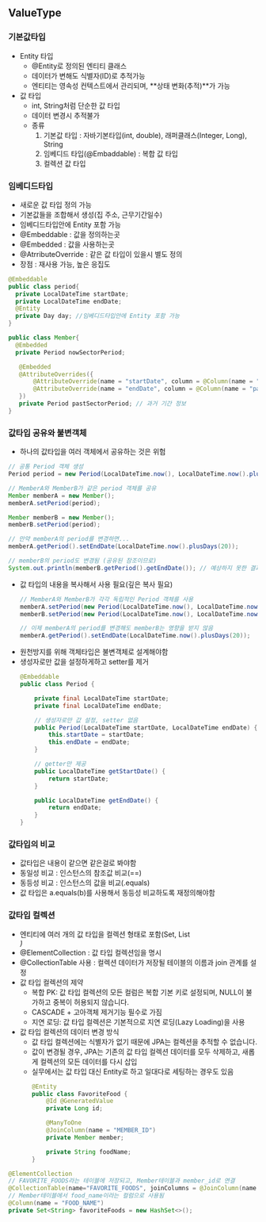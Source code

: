 ## ValueType

### 기본값타입
 - Entity 타입
   - @Entity로 정의된 엔티티 클래스
   - 데이터가 변해도 식별자(ID)로 추적가능
   - 엔티티는 영속성 컨텍스트에서 관리되며, **상태 변화(추적)**가 가능
 - 값 타입
   - int, String처럼 단순한 값 타입
   - 데이터 변경시 추적불가
   - 종류
      1. 기본값 타입 : 자바기본타입(int, double), 래퍼클래스(Integer, Long), String
      2. 임베디드 타입(@Embaddable) : 복합 값 타입
      3. 컬렉션 값 타입

### 임베디드타입
 - 새로운 값 타입 정의 가능
 - 기본값들을 조합해서 생성(집 주소, 근무기간일수)
 - 임베디드타입안에 Entity 포함 가능
 - @Embeddable : 값을 정의하는곳
 - @Embedded : 값을 사용하는곳
 - @AtrributeOverride : 같은 값 타입이 있을시 별도 정의
 - 장점 : 재사용 가능, 높은 응집도

 ```java
 @Embeddable
 public class period{
   private LocalDateTime startDate;
   private LocalDateTime endDate;
   @Entity
   private Day day; //임베디드타입안에 Entity 포함 가능
 }

 public class Member{
   @Embedded
   private Period nowSectorPeriod;

    @Embedded
    @AttributeOverrides({
        @AttributeOverride(name = "startDate", column = @Column(name = "pastStartDate")),
        @AttributeOverride(name = "endDate", column = @Column(name = "pastEndDate"))
    })
    private Period pastSectorPeriod; // 과거 기간 정보
 }
 ```

### 값타입 공유와 불변객체
 - 하나의 값타입을 여러 객체에서 공유하는 것은 위험
 ```java
 // 공통 Period 객체 생성
 Period period = new Period(LocalDateTime.now(), LocalDateTime.now().plusDays(10));
 
 // MemberA와 MemberB가 같은 period 객체를 공유
 Member memberA = new Member();
 memberA.setPeriod(period);
 
 Member memberB = new Member();
 memberB.setPeriod(period);

 // 만약 memberA의 period를 변경하면...
 memberA.getPeriod().setEndDate(LocalDateTime.now().plusDays(20));
 
 // memberB의 period도 변경됨 (공유된 참조이므로)
 System.out.println(memberB.getPeriod().getEndDate()); // 예상하지 못한 결과가 나올 수 있음
 ```
 - 값 타입의 내용을 복사해서 사용 필요(깊은 복사 필요)
   ```java
   // MemberA와 MemberB가 각각 독립적인 Period 객체를 사용
   memberA.setPeriod(new Period(LocalDateTime.now(), LocalDateTime.now().plusDays(10)));
   memberB.setPeriod(new Period(LocalDateTime.now(), LocalDateTime.now().plusDays(10)));
   
   // 이제 memberA의 period를 변경해도 memberB는 영향을 받지 않음
   memberA.getPeriod().setEndDate(LocalDateTime.now().plusDays(20));
   ```
 - 원천방지를 위해 객체타입은 불변객체로 설계해야함
 - 생성자로만 값을 설정하게하고 setter를 제거
   ```java
   @Embeddable
   public class Period {
   
       private final LocalDateTime startDate;
       private final LocalDateTime endDate;
   
       // 생성자로만 값 설정, setter 없음
       public Period(LocalDateTime startDate, LocalDateTime endDate) {
           this.startDate = startDate;
           this.endDate = endDate;
       }
   
       // getter만 제공
       public LocalDateTime getStartDate() {
           return startDate;
       }
   
       public LocalDateTime getEndDate() {
           return endDate;
       }
   }
   ```

### 값타입의 비교
 - 값타입은 내용이 같으면 같은걸로 봐야함
 - 동일성 비교 : 인스턴스의 참조값 비교(==)
 - 동등성 비교 : 인스턴스의 값을 비교(.equals)
 - 값 타입은 a.equals(b)를 사용해서 동등성 비교하도록 재정의해야함

### 값타입 컬렉션
 - 엔티티에 여러 개의 값 타입을 컬렉션 형태로 포함(Set<String>, List<Address>)
 - @ElementCollection : 값 타입 컬렉션임을 명시
 - @CollectionTable 사용 : 컬렉션 데이터가 저장될 테이블의 이름과 join 관계를 설정
 - 값 타입 컬렉션의 제약
   - 복합 PK: 값 타입 컬렉션의 모든 컬럼은 복합 기본 키로 설정되며, NULL이 불가하고 중복이 허용되지 않습니다.
   - CASCADE + 고아객체 제거기능 필수로 가짐
   - 지연 로딩: 값 타입 컬렉션은 기본적으로 지연 로딩(Lazy Loading)을 사용
 - 값 타입 컬렉션의 데이터 변경 방식
   - 값 타입 컬렉션에는 식별자가 없기 때문에 JPA는 컬렉션을 추적할 수 없습니다.
   - 값이 변경될 경우, JPA는 기존의 값 타입 컬렉션 데이터를 모두 삭제하고, 새롭게 컬렉션의 모든 데이터를 다시 삽입
   - 실무에서는 값 타입 대신 Entity로 하고 일대다로 세팅하는 경우도 있음
      ```java
      @Entity
      public class FavoriteFood {
          @Id @GeneratedValue
          private Long id;
      
          @ManyToOne
          @JoinColumn(name = "MEMBER_ID")
          private Member member;
      
          private String foodName;
      }
      ```

 ```java
 @ElementCollection
 // FAVORITE_FOODS라는 테이블에 저장되고, Member테이블과 member_id로 연결
 @CollectionTable(name="FAVORITE_FOODS", joinColumns = @JoinColumn(name = "MEMBER_ID"))
 // Member테이블에서 food_name이라는 컬럼으로 사용됨
 @Column(name = "FOOD_NAME")
 private Set<String> favoriteFoods = new HashSet<>();
 ```

